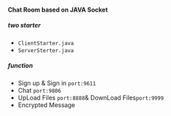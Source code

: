 #### Chat Room based on JAVA Socket
##### two starter
* `ClientStarter.java`
* `ServerSterter.java`
##### function
* Sign up & Sign in `port:9611`
* Chat `port:9806`
* UpLoad Files `port:8888`& DownLoad Files`port:9999`
* Encrypted Message